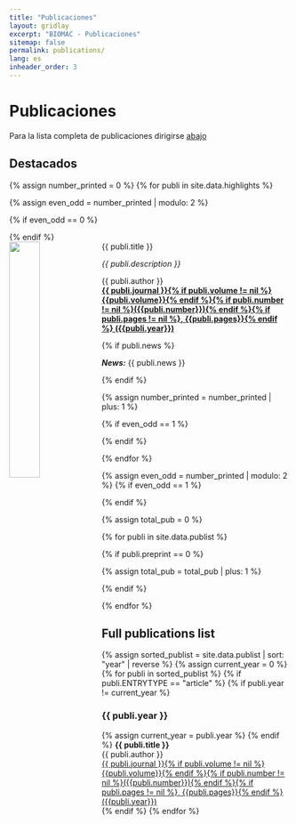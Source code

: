 ```yaml
---
title: "Publicaciones"
layout: gridlay
excerpt: "BIOMAC - Publicaciones"
sitemap: false
permalink: publications/
lang: es
inheader_order: 3
---
```


# Publicaciones

Para la lista completa de publicaciones dirigirse [abajo](#full-list)
<!-- [<i class="ai ai-researchgate"></i>  Research Gate](http://www.researchgate.net/profile/{{ site.resgate_username }}),
[<i class="ai ai-orcid"></i> Orcid](http://orcid.org/{{ site.orcid_username }}) <br>
Pre-prints are [here](#preprints) or on
[<i class="ai ai-arxiv"></i>  Arxiv](https://arxiv.org/a/{{ site.arxiv_username }}) and
[<i class="ai ai-biorxiv"></i>  Biorxiv](http://www.biorxiv.org/search/author1%3A{{ site.biorxiv_username }}) -->

## Destacados

{% assign number_printed = 0 %}
{% for publi in site.data.highlights %}

{% assign even_odd = number_printed | modulo: 2 %}

{% if even_odd == 0 %}
<div class="row">
{% endif %}

<div class="col-sm-6 clearfix">
 <div class="well">
  <pubtit>{{ publi.title }}</pubtit>
  <img src="{{ site.url }}{{ site.baseurl }}/images/pubpic/{{ publi.image }}" class="img-responsive" width="33%" style="float: left" />
  <p align = "justify"><em>{{ publi.description }}</em></p>
  <p>{{ publi.author }}<br /><strong><a target="_blank" href="http://doi.org/{{ publi.doi }}">{{ publi.journal }}{% if publi.volume != nil %} {{publi.volume}}{% endif %}{% if publi.number != nil %}({{publi.number}}){% endif %}{% if publi.pages != nil %}, {{publi.pages}}{% endif %} ({{publi.year}})</a> </strong></p>
  {% if publi.news %}<p><strong><em>News:</em></strong> {{ publi.news }}</p>{% endif %} 
  <div data-badge-popover="right" data-badge-type="bar" data-doi="{{ publi.doi }}" data-hide-no-mentions="true" class="altmetric-embed"></div>
 </div>
</div>

{% assign number_printed = number_printed | plus: 1 %}

{% if even_odd == 1 %}
</div>
{% endif %}

{% endfor %}

{% assign even_odd = number_printed | modulo: 2 %}
{% if even_odd == 1 %}
</div>
{% endif %}

{% assign total_pub = 0 %}

{% for publi in site.data.publist %}

{% if publi.preprint == 0 %}

{% assign total_pub = total_pub | plus: 1 %}

{% endif %}

{% endfor %}

<a name="full-list"></a>
## Full publications list

{% assign sorted_publist = site.data.publist | sort: "year" | reverse %}
{% assign current_year = 0 %}
{% for publi in sorted_publist %}
{% if publi.ENTRYTYPE == "article" %}
  {% if publi.year != current_year %}
  <h3>{{ publi.year }}</h3>
    {% assign current_year = publi.year %}
  {% endif %}
  <b>{{ publi.title }}</b> <br />
  {{ publi.author }}<br />
  <a target="_blank" href="http://doi.org/{{ publi.doi }}">{{ publi.journal }}{% if publi.volume != nil %} {{publi.volume}}{% endif %}{% if publi.number != nil %}({{publi.number}}){% endif %}{% if publi.pages != nil %}, {{publi.pages}}{% endif %} ({{publi.year}})</a> <br />
  <span style="display:inline;" class="__dimensions_badge_embed__" data-doi="{{ publi.doi }}" data-style="small_rectangle"></span><script async src="https://badge.dimensions.ai/badge.js" charset="utf-8"></script>
{% endif %}
{% endfor %}
